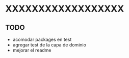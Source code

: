 # XXXXXXXXXXXXXXXXXX

## TODO

* acomodar packages en test
* agregar test de la capa de dominio
* mejorar el readme
